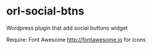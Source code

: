 # orl-social-btns

Wordpress plugin that add social buttons widget

Require: Font Awesome http://fontawesome.io for icons
